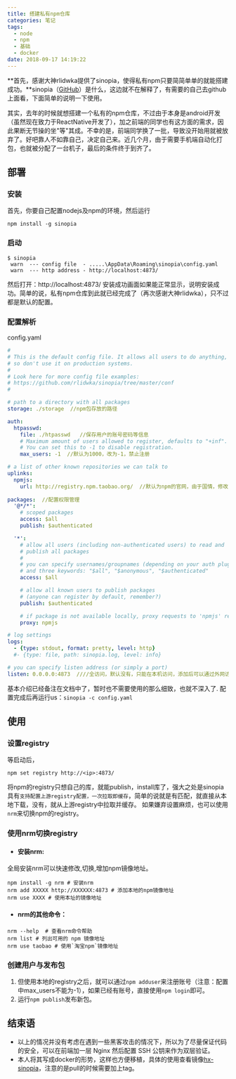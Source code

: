 ```yaml
---
title: 搭建私有npm仓库
categories: 笔记
tags:
  - node
  - npm
  - 基础
  - docker
date: 2018-09-17 14:19:22
---
```

**首先，感谢大神rlidwka提供了sinopia，使得私有npm只要简简单单的就能搭建成功。**sinopia（[GitHub](https://github.com/rlidwka/sinopia)）是什么，这边就不在解释了，有需要的自己去github上面看，下面简单的说明一下使用。
<!-- more-->
其实，去年的时候就想搭建一个私有的npm仓库，不过由于本身是android开发（虽然现在致力于ReactNative开发了），加之前端的同学也有这方面的需求，因此果断无节操的坐"等"其成。不幸的是，前端同学换了一批，导致没开始用就被放弃了。好吧靠人不如靠自己，决定自己来。近几个月，由于需要手机端自动化打包，也就被分配了一台机子，最后的条件终于到齐了。

## 部署

### 安装
首先，你要自己配置nodejs及npm的环境，然后运行
```shell
npm install -g sinopia
```
### 启动
```shell
$ sinopia
 warn  --- config file  - .....\AppData\Roaming\sinopia\config.yaml
 warn  --- http address - http://localhost:4873/
```
然后打开：http://localhost:4873/
安装成功画面如果能正常显示，说明安装成功。简单的说，私有npm仓库到此就已经完成了（再次感谢大神rlidwka），只不过都是默认的配置。

### 配置解析
config.yaml
```config.yaml
#
# This is the default config file. It allows all users to do anything,
# so don't use it on production systems.
#
# Look here for more config file examples:
# https://github.com/rlidwka/sinopia/tree/master/conf
#

# path to a directory with all packages
storage: ./storage  //npm包存放的路径

auth:
  htpasswd:
    file: ./htpasswd   //保存用户的账号密码等信息
    # Maximum amount of users allowed to register, defaults to "+inf".
    # You can set this to -1 to disable registration.
    max_users: -1  //默认为1000，改为-1，禁止注册

# a list of other known repositories we can talk to
uplinks:
  npmjs:
    url: http://registry.npm.taobao.org/  //默认为npm的官网，由于国情，修改 url 让sinopia使用 淘宝的npm镜像地址
    
packages:  //配置权限管理
  '@*/*':
    # scoped packages
    access: $all
    publish: $authenticated

  '*':
    # allow all users (including non-authenticated users) to read and
    # publish all packages
    #
    # you can specify usernames/groupnames (depending on your auth plugin)
    # and three keywords: "$all", "$anonymous", "$authenticated"
    access: $all

    # allow all known users to publish packages
    # (anyone can register by default, remember?)
    publish: $authenticated

    # if package is not available locally, proxy requests to 'npmjs' registry
    proxy: npmjs

# log settings
logs:
  - {type: stdout, format: pretty, level: http}
  #- {type: file, path: sinopia.log, level: info}

# you can specify listen address (or simply a port) 
listen: 0.0.0.0:4873  ////全访问，默认没有，只能在本机访问，添加后可以通过外网访问。
```
基本介绍已经备注在文档中了，暂时也不需要使用的那么细致，也就不深入了.
配置完成后再运行us：`sinopia -c config.yaml`

## 使用
### 设置registry
等启动后，
```
npm set registry http://<ip>:4873/
```
将npm的registry只想自己的库，就能publish，install库了，强大之处是sinopia具有`支持配置上游registry配置，一次拉取即缓存`，简单的说就是有匹配，就直接从本地下载，没有，就从上游registry中拉取并缓存。
如果嫌弃设置麻烦，也可以使用`nrm`来切换npm的registry。

### 使用nrm切换registry
- #### 安装nrm:
全局安装nrm可以快速修改,切换,增加npm镜像地址。
```shell
npm install -g nrm # 安装nrm
nrm add XXXXX http://XXXXXX:4873 # 添加本地的npm镜像地址
nrm use XXXX # 使用本址的镜像地址
```
- #### nrm的其他命令：
```shell
nrm --help  # 查看nrm命令帮助
nrm list # 列出可用的 npm 镜像地址
nrm use taobao # 使用`淘宝npm`镜像地址
```

### 创建用户与发布包
1. 但使用本地的registry之后，就可以通过`npm adduser`来注册账号（注意：配置中max_users不能为-1），如果已经有账号，直接使用`npm login`即可。
2. 运行`npm publish`发布新包。

## 结束语
- 以上的情况并没有考虑在遇到一些黑客攻击的情况下，所以为了尽量保证代码的安全，可以在前端加一层 Nginx 然后配置 SSH 公钥来作为双层验证。
- 本人将其写成docker的形势，这样也方便移植，具体的使用查看镜像[hx-sinopia](https://hub.docker.com/r/huangxiangkuan/hx-sinopia/)，注意的是pull的时候需要加上tag。
